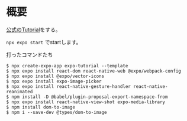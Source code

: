 # 概要

[公式のTutorial](https://docs.expo.dev/tutorial/introduction/)をする。

`npx expo start` でstartします。


打ったコマンドたち
```
$ npx create-expo-app expo-tutorial --template
$ npx expo install react-dom react-native-web @expo/webpack-config
$ npx expo install @expo/vector-icons
$ npx expo install expo-image-picker
$ npx expo install react-native-gesture-handler react-native-reanimated
$ npm install -D @babel/plugin-proposal-export-namespace-from 
$ npx expo install react-native-view-shot expo-media-library
$ npm install dom-to-image
$ npm i --save-dev @types/dom-to-image
```